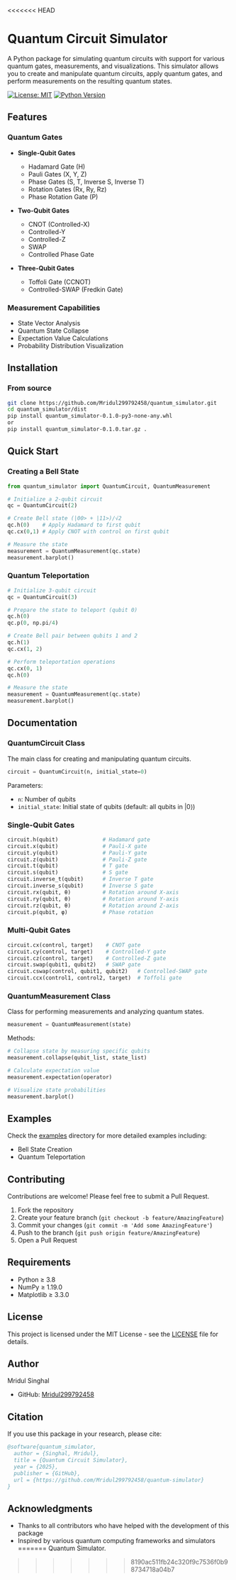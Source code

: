 <<<<<<< HEAD
# Quantum Circuit Simulator

A Python package for simulating quantum circuits with support for various quantum gates, measurements, and visualizations. This simulator allows you to create and manipulate quantum circuits, apply quantum gates, and perform measurements on the resulting quantum states.

[![License: MIT](https://img.shields.io/badge/License-MIT-yellow.svg)](https://opensource.org/licenses/MIT)
[![Python Version](https://img.shields.io/badge/python-3.8+-blue.svg)](https://www.python.org/downloads/)

## Features

### Quantum Gates
- **Single-Qubit Gates**
  - Hadamard Gate (H)
  - Pauli Gates (X, Y, Z)
  - Phase Gates (S, T, Inverse S, Inverse T)
  - Rotation Gates (Rx, Ry, Rz)
  - Phase Rotation Gate (P)

- **Two-Qubit Gates**
  - CNOT (Controlled-X)
  - Controlled-Y
  - Controlled-Z
  - SWAP
  - Controlled Phase Gate

- **Three-Qubit Gates**
  - Toffoli Gate (CCNOT)
  - Controlled-SWAP (Fredkin Gate)

### Measurement Capabilities
- State Vector Analysis
- Quantum State Collapse
- Expectation Value Calculations
- Probability Distribution Visualization

## Installation

### From source
```bash
git clone https://github.com/Mridul299792458/quantum_simulator.git
cd quantum_simulator/dist
pip install quantum_simulator-0.1.0-py3-none-any.whl
or
pip install quantum_simulator-0.1.0.tar.gz .
```

## Quick Start

### Creating a Bell State
```python
from quantum_simulator import QuantumCircuit, QuantumMeasurement

# Initialize a 2-qubit circuit
qc = QuantumCircuit(2)

# Create Bell state (|00> + |11>)/√2
qc.h(0)    # Apply Hadamard to first qubit
qc.cx(0,1) # Apply CNOT with control on first qubit

# Measure the state
measurement = QuantumMeasurement(qc.state)
measurement.barplot()
```

### Quantum Teleportation
```python
# Initialize 3-qubit circuit
qc = QuantumCircuit(3)

# Prepare the state to teleport (qubit 0)
qc.h(0)
qc.p(0, np.pi/4)

# Create Bell pair between qubits 1 and 2
qc.h(1)
qc.cx(1, 2)

# Perform teleportation operations
qc.cx(0, 1)
qc.h(0)

# Measure the state
measurement = QuantumMeasurement(qc.state)
measurement.barplot()
```

## Documentation

### QuantumCircuit Class
The main class for creating and manipulating quantum circuits.

```python
circuit = QuantumCircuit(n, initial_state=0)
```
Parameters:
- `n`: Number of qubits
- `initial_state`: Initial state of qubits (default: all qubits in |0⟩)

### Single-Qubit Gates
```python
circuit.h(qubit)              # Hadamard gate
circuit.x(qubit)              # Pauli-X gate
circuit.y(qubit)              # Pauli-Y gate
circuit.z(qubit)              # Pauli-Z gate
circuit.t(qubit)              # T gate
circuit.s(qubit)              # S gate
circuit.inverse_t(qubit)      # Inverse T gate
circuit.inverse_s(qubit)      # Inverse S gate
circuit.rx(qubit, θ)          # Rotation around X-axis
circuit.ry(qubit, θ)          # Rotation around Y-axis
circuit.rz(qubit, θ)          # Rotation around Z-axis
circuit.p(qubit, φ)           # Phase rotation
```

### Multi-Qubit Gates
```python
circuit.cx(control, target)    # CNOT gate
circuit.cy(control, target)    # Controlled-Y gate
circuit.cz(control, target)    # Controlled-Z gate
circuit.swap(qubit1, qubit2)   # SWAP gate
circuit.cswap(control, qubit1, qubit2)   # Controlled-SWAP gate
circuit.ccx(control1, control2, target)  # Toffoli gate
```

### QuantumMeasurement Class
Class for performing measurements and analyzing quantum states.

```python
measurement = QuantumMeasurement(state)
```

Methods:
```python
# Collapse state by measuring specific qubits
measurement.collapse(qubit_list, state_list)

# Calculate expectation value
measurement.expectation(operator)

# Visualize state probabilities
measurement.barplot()
```

## Examples

Check the [examples](examples/) directory for more detailed examples including:
- Bell State Creation
- Quantum Teleportation

## Contributing

Contributions are welcome! Please feel free to submit a Pull Request.

1. Fork the repository
2. Create your feature branch (`git checkout -b feature/AmazingFeature`)
3. Commit your changes (`git commit -m 'Add some AmazingFeature'`)
4. Push to the branch (`git push origin feature/AmazingFeature`)
5. Open a Pull Request

## Requirements

- Python ≥ 3.8
- NumPy ≥ 1.19.0
- Matplotlib ≥ 3.3.0

## License

This project is licensed under the MIT License - see the [LICENSE](LICENSE) file for details.

## Author

Mridul Singhal
- GitHub: [Mridul299792458](https://github.com/Mridul299792458)

## Citation

If you use this package in your research, please cite:
```bibtex
@software{quantum_simulator,
  author = {Singhal, Mridul},
  title = {Quantum Circuit Simulator},
  year = {2025},
  publisher = {GitHub},
  url = {https://github.com/Mridul299792458/quantum-simulator}
}
```

## Acknowledgments

- Thanks to all contributors who have helped with the development of this package
- Inspired by various quantum computing frameworks and simulators
=======
Quantum Simulator.
>>>>>>> 8190ac511fb24c320f9c7536f0b98734718a04b7
